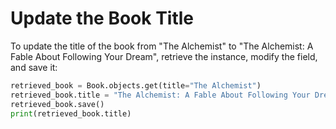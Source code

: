 # Update the Book Title

To update the title of the book from "The Alchemist" to "The Alchemist: A Fable About Following Your Dream", retrieve the instance, modify the field, and save it:

```python
retrieved_book = Book.objects.get(title="The Alchemist")
retrieved_book.title = "The Alchemist: A Fable About Following Your Dream"
retrieved_book.save()
print(retrieved_book.title)
